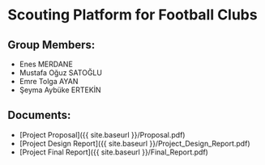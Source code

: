# Scouting Platform for Football Clubs

## Group Members:
* Enes MERDANE 
* Mustafa Oğuz SATOĞLU 
* Emre Tolga AYAN 
* Şeyma Aybüke ERTEKİN

## Documents:
* [Project Proposal]({{ site.baseurl }}/Proposal.pdf)
* [Project Design Report]({{ site.baseurl }}/Project_Design_Report.pdf)
* [Project Final Report]({{ site.baseurl }}/Final_Report.pdf)
